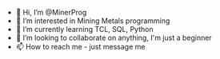 - 👋 Hi, I’m @MinerProg
- 👀 I’m interested in Mining Metals programming
- 🌱 I’m currently learning TCL, SQL, Python
- 💞️ I’m looking to collaborate on anything, I'm just a beginner
- 📫 How to reach me - just message me

<!---
MinerProg/MinerProg is a ✨ special ✨ repository because its `README.md` (this file) appears on your GitHub profile.
You can click the Preview link to take a look at your changes.
--->
